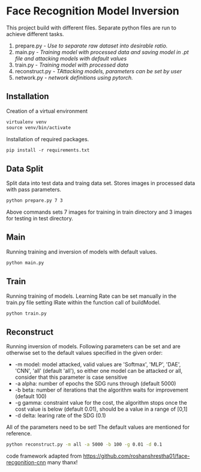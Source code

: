 # Face Recognition Model Inversion

This project build with different files. Separate python files are run to achieve different tasks.

1. prepare.py - *Use to separate raw dataset into desirable ratio.*
2. main.py - *Training model with processed data and saving model in .pt file and attacking models with default values*
2. train.py - *Training model with processed data*
2. reconstruct.py - *TAttacking models, parameters can be set by user*
3. network.py - *network definitions using pytorch.*


## Installation

Creation of a virtual environment

```p
virtualenv venv
source venv/bin/activate
```

Installation of required packages.

```p
pip install -r requirements.txt
```

## Data Split

Split data into test data and traing data set. Stores images in processed data with pass parameters.

```bash
python prepare.py 7 3
```

Above commands sets 7 images for training in train directory and 3 images for testing in test directory.


## Main

Running training and inversion of models with default values.

```bash 
python main.py
```

## Train

Running training of models. Learning Rate can be set manually in the train.py file setting lRate within the function call of buildModel.

```bash 
python train.py
```

## Reconstruct

Running inversion of models. Following parameters can be set and are otherwise set to the default values specified in the given order:

* -m model: model attacked, valid values are 'Softmax', 'MLP', 'DAE', 'CNN', 'all' (default 'all'), so either one model can be attacked or all, consider that this parameter is case sensitive
* -a alpha: number of epochs the SDG runs through (default 5000)
* -b beta: number of iterations that the algorithm waits for improvement (default 100)
* -g gamma: constraint value for the cost, the algorithm stops once the cost value is below (default 0.01), should be a value in a range of [0,1]
* -d delta: learing rate of the SDG (0.1)

All of the parameters need to be set! The default values are mentioned for reference.

```bash 
python reconstruct.py -m all -a 5000 -b 100 -g 0.01 -d 0.1
```

code framework adapted from https://github.com/roshanshrestha01/face-recgonition-cnn
many thanx!

 
